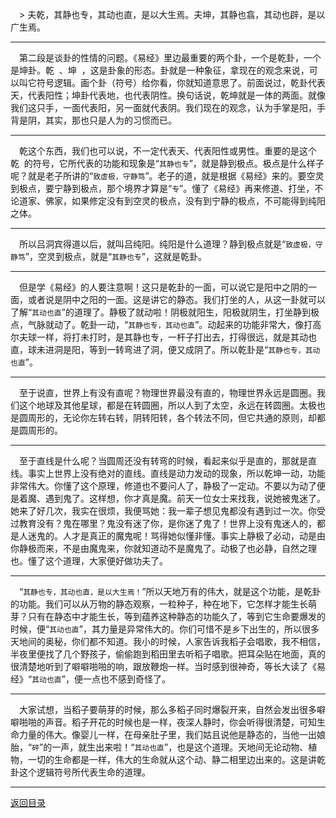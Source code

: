 &emsp;> 夫乾，其静也专，其动也直，是以大生焉。夫坤，其静也翕，其动也辟，是以广生焉。
___
&emsp;第二段是谈卦的性情的问题。《易经》里边最重要的两个卦，一个是乾卦，一个是坤卦。乾  、坤  ，这是卦象的形态。卦就是一种象征，拿现在的观念来说，可以叫它符号逻辑。画个卦（符号）给你看，你就知道意思了。前面说过，乾卦代表天，代表阳性；坤卦代表地，也代表阴性。换句话说，乾坤就是一体的两面。就像我们这只手，一面代表阳，另一面就代表阴。我们现在的观念，认为手掌是阳，手背是阴，其实，那也只是人为的习惯而已。
___
&emsp;乾这个东西，我们也可以说，不一定代表天、代表阳性或男性。重要的是这个乾  的符号，它所代表的功能和现象是“``其静也专``”，就是静到极点。极点是什么样子呢？就是老子所讲的“``致虚极，守静笃``”。老子的道，就是根据《易经》来的。要空灵到极点，要宁静到极点，那个境界才算是“``专``”。懂了《易经》再来修道、打坐，不论道家、佛家，如果修定没有到空灵的极点，没有到宁静的极点，不可能得到纯阳之体。
___
&emsp;所以吕洞宾得道以后，就叫吕纯阳。纯阳是什么道理？静到极点就是“``致虚极，守静笃``”，空灵到极点，就是“``其静也专``”，这就是乾卦。
___
&emsp;但是学《易经》的人要注意啊！这只是乾卦的一面，可以说它是阳中之阴的一面，或者说是阴中之阳的一面。这是讲它的静态。我们打坐的人，从这一卦就可以了解“``其动也直``”的道理了。静极了就动啦！阴极就阳生，阳极就阴生，打坐静到极点，气脉就动了。乾卦一动，“``其静也专，其动也直``”。动起来的功能非常大，像打高尔夫球一样，将打未打时，是其静也专，一杆子打出去，打得很远，就是其动也直，球未进洞是阳，等到一转弯进了洞，便又成阴了。所以乾卦是“``其静也专，其动也直``”。
___
&emsp;至于说直，世界上有没有直呢？物理世界最没有直的，物理世界永远是圆圈。我们这个地球及其他星球，都是在转圆圈，所以人到了太空，永远在转圆圈。太极也是圆周形的，无论你左转右转，阴转阳转，各个转法不同，但它共通的原则，却都是圆周形的。
___
&emsp;至于直线是什么呢？当圆周还没有转弯的时候，看起来似乎是直的，那就是直线。事实上世界上没有绝对的直线。直线是动力发动的现象，所以乾坤一动，功能非常伟大。你懂了这个原理，修道也不要问人了，静极了一定动。不要以为动了便是着魔、遇到鬼了。这样想，你才真是魔。前天一位女士来找我，说她被鬼迷了。她来了好几次，我实在很烦，我便骂她：我一辈子想见鬼都没有遇到过一次。你受过教育没有？鬼在哪里？鬼没有迷了你，是你迷了鬼了！世界上没有鬼迷人的，都是人迷鬼的。人才是真正的魔鬼呢！骂得她似懂非懂。事实上静极了必动，动是由你静极而来，不是由魔鬼来，你就知道动不是魔鬼了。动极了也必静，自然之理也。懂了这个道理，大家便好做功夫了。
___
&emsp;“``其静也专，其动也直，是以大生焉！``”所以天地万有的伟大，就是这个功能，是乾卦的功能。我们可以从万物的静态观察，一粒种子，种在地下，它怎样才能生长萌芽？只有在静态中才能生长，等到蕴养这种静态的功能久了，等到它生命要爆发的时候，便“``其动也直``”，其力量是异常伟大的。你们可惜不是乡下出生的，所以很多天地间的奥秘，你们都不知道。我小的时候，人家告诉我稻子会唱歌，我不相信，半夜里便找了几个野孩子，偷偷跑到稻田里去听稻子唱歌。把耳朵贴在地面，真的很清楚地听到了噼噼啪啪的响，跟放鞭炮一样。当时感到很神奇，等长大读了《易经》“``其动也直``”，便一点也不感到奇怪了。
___
&emsp;大家试想，当稻子要萌芽的时候，那么多稻子同时爆裂开来，自然会发出很多噼噼啪啪的声音。稻子开花的时候也是一样，夜深人静时，你会听得很清楚，可知生命力量的伟大。像婴儿一样，在母亲肚子里，我们姑且说他是静态的，当他一出娘胎，“``砰``”的一声，就生出来啦！“``其动也直``”，也是这个道理。天地间无论动物、植物，一切的生命都是一样，伟大的生命就从这个动、静二相里边出来的。这是讲乾卦这个逻辑符号所代表生命的道理。
___
[返回目录](../../master/README.md#目录)